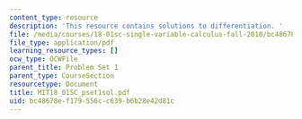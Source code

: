```yaml
---
content_type: resource
description: 'This resource contains solutions to differentiation. '
file: /media/courses/18-01sc-single-variable-calculus-fall-2010/bc48678ef179556cc639b6b28e42d81c_MIT18_01SC_pset1sol.pdf
file_type: application/pdf
learning_resource_types: []
ocw_type: OCWFile
parent_title: Problem Set 1
parent_type: CourseSection
resourcetype: Document
title: MIT18_01SC_pset1sol.pdf
uid: bc48678e-f179-556c-c639-b6b28e42d81c
---
```

